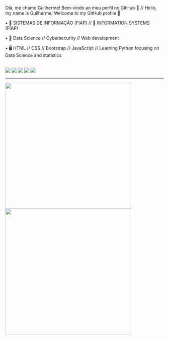 Olá, me chamo Guilherme! 
Bem-vindo ao meu perfil no GitHub 👋 //
Hello, my name is Guilherme!
Welcome to my GitHub profile 👋

• 🔭 SISTEMAS DE INFORMAÇÃO (FIAP) // 🔭 INFORMATION SYSTEMS (FIAP)

• 🌱 Data Science // Cybersecurity // Web development

• 🖥️ HTML // CSS // Bootstrap // JavaScript // Learning Python focusing on Data Science and statistics

<br> 

<div style="display: inline_block"> 
  <img src="https://cdn.jsdelivr.net/gh/devicons/devicon/icons/html5/html5-plain.svg" style="max-height: 30px; max-width: 100%;" />
  <img src="https://cdn.jsdelivr.net/gh/devicons/devicon/icons/css3/css3-plain.svg" style="max-height: 30px; max-width: 100%;" />
  <img src="https://cdn.jsdelivr.net/gh/devicons/devicon/icons/bootstrap/bootstrap-plain.svg" style="max-height: 30px; max-width: 100%;" />
  <img src="https://cdn.jsdelivr.net/gh/devicons/devicon/icons/javascript/javascript-plain.svg" style="max-height: 30px; max-width: 100%;" />
  <img src="https://cdn.jsdelivr.net/gh/devicons/devicon/icons/python/python-plain.svg" style="max-height: 30px; max-width: 100%;" />
</div>
    
<hr>

<div style="display: flex; align-items: center;">
<a href="https://github.com/guiKD"/>
<img src="https://github-readme-stats.vercel.app/api/top-langs/?username=guiKD&layout=compact&langs_count=7&theme=dracula" width="400"/> 
<img src="https://64.media.tumblr.com/14f536e4a7add6953f2f7ea0d8a91fda/tumblr_n33lndFgJp1rnkzyto1_500.gifv" width="400"/>
</div>




